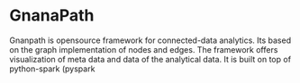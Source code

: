 # GnanaPath
Gnanpath is opensource framework for connected-data analytics. Its based on the graph implementation of nodes and edges. 
The framework offers visualization of meta data and data of the analytical data. It is built on top of python-spark (pyspark
